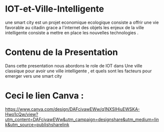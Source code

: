 # IOT-et-Ville-Intelligente

une smart city est un projet economique ecologique consiste a offrir une vie favorable au citadin grace a l'internet des objets 
les enjeux de la ville intelligente consiste a mettre en place les nouvelles technologies . 

# Contenu de la Presentation 
Dans cette presentation nous abordons le role de IOT dans Une ville classique pour avoir une ville intelligente , et quels sont les facteurs pour emerger vers une smart city 

# Ceci le lien Canva : 

https://www.canva.com/design/DAFcjvawEWw/q1NXSIHiuEWSKA-Hwo1cQw/view?utm_content=DAFcjvawEWw&utm_campaign=designshare&utm_medium=link&utm_source=publishsharelink
